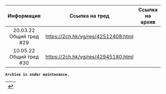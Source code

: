 | Информация | Ссылка на тред | Ссылка на архив | Комментарий |
|:---:|:---:|:---:|:---:|
| 20.03.22 Общий тред #29 | https://2ch.hk/vg/res/42512408.html | | Первое упоминание Tirael x1 |
| 10.05.22 Общий тред #30 | https://2ch.hk/vg/res/42945180.html | | Новая шапка |

**`Archive is under maintenance.`**

|[↩️](header.md)|
|:---:|
